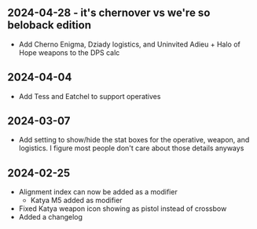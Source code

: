 ## 2024-04-28 - it's chernover vs we're so beloback edition

- Add Cherno Enigma, Dziady logistics, and Uninvited Adieu + Halo of Hope weapons to the DPS calc

## 2024-04-04

- Add Tess and Eatchel to support operatives

## 2024-03-07

- Add setting to show/hide the stat boxes for the operative, weapon, and logistics. I figure most
  people don't care about those details anyways

## 2024-02-25

- Alignment index can now be added as a modifier
  - Katya M5 added as modifier
- Fixed Katya weapon icon showing as pistol instead of crossbow
- Added a changelog
